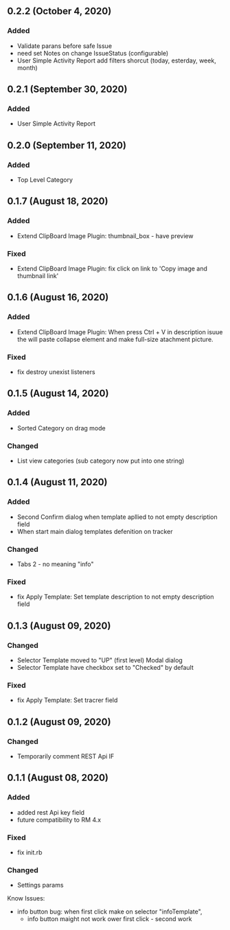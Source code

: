 ## 0.2.2 (October 4, 2020)

### Added

- Validate parans before safe Issue
- need set Notes on change IssueStatus (configurable)
- User Simple Activity Report add filters shorcut (today, esterday, week, month)

## 0.2.1 (September 30, 2020)

### Added

- User Simple Activity Report

## 0.2.0 (September 11, 2020)

### Added

- Top Level Category

## 0.1.7 (August 18, 2020)

### Added

- Extend ClipBoard Image Plugin:
  thumbnail_box - have preview

### Fixed

- Extend ClipBoard Image Plugin:
  fix click on link to 'Copy image and thumbnail link'

## 0.1.6 (August 16, 2020)

### Added

- Extend ClipBoard Image Plugin:
  When press Ctrl + V in description isuue the will paste collapse element and make full-size atachment picture.

### Fixed

- fix destroy unexist listeners

## 0.1.5 (August 14, 2020)

### Added

- Sorted Category on drag mode

### Changed

- List view categories (sub category now put into one string)

## 0.1.4 (August 11, 2020)

### Added

- Second Confirm dialog when template apllied to not empty description field
- When start main dialog templates defenition on tracker

### Changed

- Tabs 2 - no meaning "info"

### Fixed

- fix Apply Template: Set template description to not empty description field

## 0.1.3 (August 09, 2020)

### Changed

- Selector Template moved to "UP" (first level) Modal dialog
- Selector Template have checkbox set to "Checked" by default

### Fixed

- fix Apply Template: Set tracrer field

## 0.1.2 (August 09, 2020)

### Changed

- Temporarily сomment REST Api IF

## 0.1.1 (August 08, 2020)

### Added

- added rest Api key field
- future compatibility to RM 4.x

### Fixed

- fix init.rb

### Changed

- Settings params

Know Issues:

- info button bug:
  when first click make on selector "infoTemplate",
  - info button maight not work ower first click - second work
